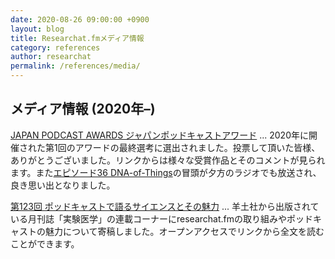 ```yaml
---
date: 2020-08-26 09:00:00 +0900
layout: blog
title: Researchat.fmメディア情報
category: references
author: researchat
permalink: /references/media/
---
```


## メディア情報 (2020年–)
[JAPAN PODCAST AWARDS ジャパンポッドキャストアワード](https://www.japanpodcastawards.com/judges-1) ... 2020年に開催された第1回のアワードの最終選考に選出されました。投票して頂いた皆様、ありがとうございました。リンクからは様々な受賞作品とそのコメントが見られます。また[エピソード36 DNA-of-Things](https://researchat.fm/episode/36)の冒頭が夕方のラジオでも放送され、良き思い出となりました。


[第123回 ポッドキャストで語るサイエンスとその魅力](https://www.yodosha.co.jp/jikkenigaku/opinion/vol38n14.html) ... 羊土社から出版されている月刊誌「実験医学」の連載コーナーにresearchat.fmの取り組みやポッドキャストの魅力について寄稿しました。オープンアクセスでリンクから全文を読むことができます。


